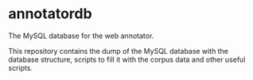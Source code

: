 # annotatordb
The MySQL database for the web annotator.

This repository contains the dump of the MySQL database with the database structure, scripts to fill it with the corpus data and other useful scripts.
